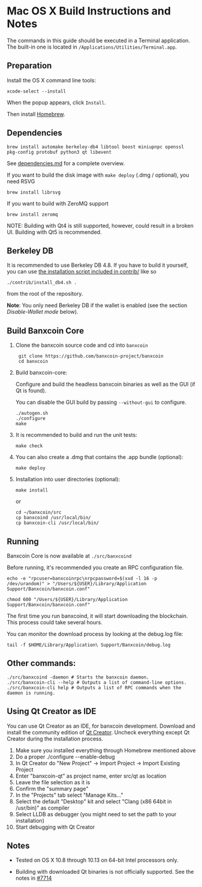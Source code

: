 Mac OS X Build Instructions and Notes
====================================
The commands in this guide should be executed in a Terminal application.
The built-in one is located in `/Applications/Utilities/Terminal.app`.

Preparation
-----------
Install the OS X command line tools:

`xcode-select --install`

When the popup appears, click `Install`.

Then install [Homebrew](https://brew.sh).

Dependencies
----------------------

    brew install automake berkeley-db4 libtool boost miniupnpc openssl pkg-config protobuf python3 qt libevent

See [dependencies.md](dependencies.md) for a complete overview.

If you want to build the disk image with `make deploy` (.dmg / optional), you need RSVG

    brew install librsvg

If you want to build with ZeroMQ support
    
    brew install zeromq

NOTE: Building with Qt4 is still supported, however, could result in a broken UI. Building with Qt5 is recommended.

Berkeley DB
-----------
It is recommended to use Berkeley DB 4.8. If you have to build it yourself,
you can use [the installation script included in contrib/](/contrib/install_db4.sh)
like so

```shell
./contrib/install_db4.sh .
```

from the root of the repository.

**Note**: You only need Berkeley DB if the wallet is enabled (see the section *Disable-Wallet mode* below).

Build Banxcoin Core
------------------------

1. Clone the banxcoin source code and cd into `banxcoin`

        git clone https://github.com/banxcoin-project/banxcoin
        cd banxcoin

2.  Build banxcoin-core:

    Configure and build the headless banxcoin binaries as well as the GUI (if Qt is found).

    You can disable the GUI build by passing `--without-gui` to configure.

        ./autogen.sh
        ./configure
        make

3.  It is recommended to build and run the unit tests:

        make check

4.  You can also create a .dmg that contains the .app bundle (optional):

        make deploy

5.  Installation into user directories (optional):

        make install

    or

        cd ~/banxcoin/src
        cp banxcoind /usr/local/bin/
        cp banxcoin-cli /usr/local/bin/

Running
-------

Banxcoin Core is now available at `./src/banxcoind`

Before running, it's recommended you create an RPC configuration file.

    echo -e "rpcuser=banxcoinrpc\nrpcpassword=$(xxd -l 16 -p /dev/urandom)" > "/Users/${USER}/Library/Application Support/Banxcoin/banxcoin.conf"

    chmod 600 "/Users/${USER}/Library/Application Support/Banxcoin/banxcoin.conf"

The first time you run banxcoind, it will start downloading the blockchain. This process could take several hours.

You can monitor the download process by looking at the debug.log file:

    tail -f $HOME/Library/Application\ Support/Banxcoin/debug.log

Other commands:
-------

    ./src/banxcoind -daemon # Starts the banxcoin daemon.
    ./src/banxcoin-cli --help # Outputs a list of command-line options.
    ./src/banxcoin-cli help # Outputs a list of RPC commands when the daemon is running.

Using Qt Creator as IDE
------------------------
You can use Qt Creator as an IDE, for banxcoin development.
Download and install the community edition of [Qt Creator](https://www.qt.io/download/).
Uncheck everything except Qt Creator during the installation process.

1. Make sure you installed everything through Homebrew mentioned above
2. Do a proper ./configure --enable-debug
3. In Qt Creator do "New Project" -> Import Project -> Import Existing Project
4. Enter "banxcoin-qt" as project name, enter src/qt as location
5. Leave the file selection as it is
6. Confirm the "summary page"
7. In the "Projects" tab select "Manage Kits..."
8. Select the default "Desktop" kit and select "Clang (x86 64bit in /usr/bin)" as compiler
9. Select LLDB as debugger (you might need to set the path to your installation)
10. Start debugging with Qt Creator

Notes
-----

* Tested on OS X 10.8 through 10.13 on 64-bit Intel processors only.

* Building with downloaded Qt binaries is not officially supported. See the notes in [#7714](https://github.com/bitcoin/bitcoin/issues/7714)
